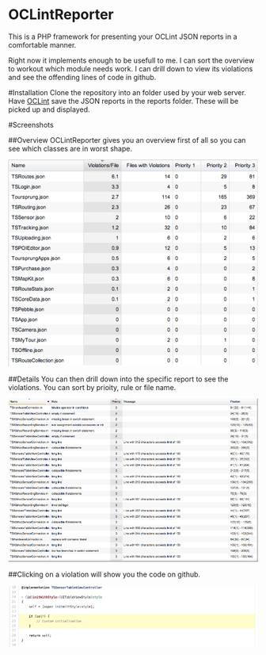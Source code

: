 OCLintReporter
==============

This is a PHP framework for presenting your OCLint JSON reports in a comfortable manner. 

Right now it implements enough to be usefull to me. I can sort the overview to workout which module needs work. I can drill down to view its violations and see the offending lines of code in github.

#Installation
Clone the repository into an folder used by your web server. Have [OCLint](http://oclint.org/) save the JSON reports in the reports folder. These will be picked up and displayed.

#Screenshots

##Overview
OCLintReporter gives you an overview first of all so you can see which classes are in worst shape. 

![Overview](screenshots/Overview.png)

##Details
You can then drill down into the specific report to see the violations. You can sort by prioity, rule or file name.

![Details](screenshots/Details.png)

##Clicking on a violation will show you the code on github.

![Code](screenshots/Code.png)
